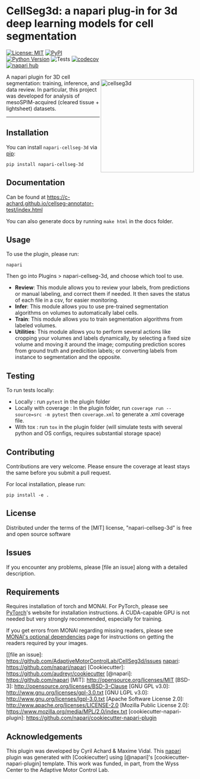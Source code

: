 # CellSeg3d: a napari plug-in for 3d deep learning models for cell segmentation


<img src="https://images.squarespace-cdn.com/content/v1/57f6d51c9f74566f55ecf271/04991e21-9cee-4b21-bdfc-d465fd73247d/CELLSEGGIT.png?format=2500w" width="250" title="cellseg3d" alt="cellseg3d" align="right" vspace = "80">

[![License: MIT](https://img.shields.io/badge/License-MIT-blue.svg)](https://www.gnu.org/licenses/mit)
[![PyPI](https://img.shields.io/pypi/v/napari-cellseg-3d.svg?color=green)](https://pypi.org/project/napari-cellseg-3d)
[![Python Version](https://img.shields.io/pypi/pyversions/napari-cellseg-3d.svg?color=green)](https://python.org)
![Tests](https://github.com/AdaptiveMotorControlLab/CellSeg3d/workflows/Python%20package/badge.svg)
[![codecov](https://codecov.io/gh/AdaptiveMotorControlLab/CellSeg3d/branch/main/graph/badge.svg)](https://codecov.io/gh/AdaptiveMotorControlLab/CellSeg3d)
[![napari hub](https://img.shields.io/endpoint?url=https://api.napari-hub.org/shields/napari-cellseg-3d)](https://napari-hub.org/plugins/napari-cellseg-3d)



A napari plugin for 3D cell segmentation: training, inference, and data review. In particular, this project was developed for analysis of mesoSPIM-acquired (cleared tissue + lightsheet) datasets.


----------------------------------

## Installation

You can install `napari-cellseg-3d` via [pip]:

    pip install napari-cellseg-3d

## Documentation

Can be found at https://c-achard.github.io/cellseg-annotator-test/index.html

You can also generate docs by running ``make html`` in the docs folder.

## Usage

To use the plugin, please run:
```
napari
```
Then go into Plugins > napari-cellseg-3d, and choose which tool to use.

- **Review**: This module allows you to review your labels, from predictions or manual labeling, and correct them if needed. It then saves the status of each file in a csv, for easier monitoring.
- **Infer**: This module allows you to use pre-trained segmentation algorithms on volumes to automatically label cells.
- **Train**:  This module allows you to train segmentation algorithms from labeled volumes.
- **Utilities**: This module allows you to perform several actions like cropping your volumes and labels dynamically, by selecting a fixed size volume and moving it around the image; computing prediction scores from ground truth and predicition labels; or converting labels from instance to segmentation and the opposite. 

## Testing 

To run tests locally: 

- Locally : run ``pytest`` in the plugin folder
- Locally with coverage : In the plugin folder, run ``coverage run --source=src -m pytest`` then ``coverage.xml`` to generate a .xml coverage file.
- With tox : run ``tox`` in the plugin folder (will simulate tests with several python and OS configs, requires substantial storage space)

## Contributing

Contributions are very welcome. 
Please ensure the coverage at least stays the same before you submit a pull request.

For local installation, please run:

```
pip install -e .
```


## License

Distributed under the terms of the [MIT] license,
"napari-cellseg-3d" is free and open source software

## Issues

If you encounter any problems, please [file an issue] along with a detailed description.

## Requirements

Requires installation of torch and MONAI.
For PyTorch, please see [PyTorch]'s website for installation instructions.
A CUDA-capable GPU is not needed but very strongly recommended, especially for training.

If you get errors from MONAI regarding missing readers, please see [MONAI's optional dependencies] page for instructions on getting the readers required by your images.

[[file an issue]: https://github.com/AdaptiveMotorControlLab/CellSeg3d/issues
[napari]: https://github.com/napari/napari
[Cookiecutter]: https://github.com/audreyr/cookiecutter
[@napari]: https://github.com/napari
[MIT]: http://opensource.org/licenses/MIT
[BSD-3]: http://opensource.org/licenses/BSD-3-Clause
[GNU GPL v3.0]: http://www.gnu.org/licenses/gpl-3.0.txt
[GNU LGPL v3.0]: http://www.gnu.org/licenses/lgpl-3.0.txt
[Apache Software License 2.0]: http://www.apache.org/licenses/LICENSE-2.0
[Mozilla Public License 2.0]: https://www.mozilla.org/media/MPL/2.0/index.txt
[cookiecutter-napari-plugin]: https://github.com/napari/cookiecutter-napari-plugin

[napari]: https://github.com/napari/napari
[tox]: https://tox.readthedocs.io/en/latest/
[pip]: https://pypi.org/project/pip/
[PyPI]: https://pypi.org/

[PyTorch]: https://pytorch.org/get-started/locally/
[MONAI's optional dependencies]: https://docs.monai.io/en/stable/installation.html#installing-the-recommended-dependencies

## Acknowledgements 

This plugin was developed by Cyril Achard & Maxime Vidal.
This [napari] plugin was generated with [Cookiecutter] using [@napari]'s [cookiecutter-napari-plugin] template. This work was funded, in part, from the Wyss Center to the Adaptive Motor Control Lab.

<!--
Don't miss the full getting started guide to set up your new package:
https://github.com/napari/cookiecutter-napari-plugin#getting-started

and review the napari docs for plugin developers:
https://napari.org/plugins/stable/index.html
-->
